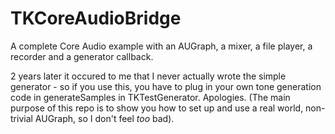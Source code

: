 TKCoreAudioBridge
=================

A complete Core Audio example with an AUGraph, a mixer, a file player, a recorder and a generator callback.

2 years later it occured to me that I never actually wrote the simple generator - so if you use this, you have to plug in your own tone generation code in generateSamples in TKTestGenerator. Apologies. (The main purpose of this repo is to show you how to set up and use a real world, non-trivial AUGraph, so I don't feel *too* bad).
